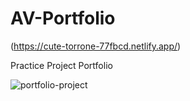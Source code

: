 # AV-Portfolio

(https://cute-torrone-77fbcd.netlify.app/)

Practice Project Portfolio

![portfolio-project](https://github.com/Amrita-V/AV-Portfolio/assets/119658333/a1c11410-2f03-4ece-a081-bd3b2d928d33)

